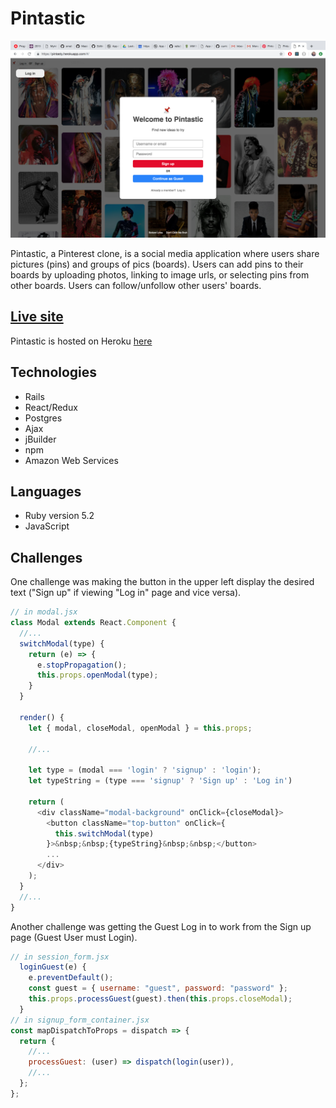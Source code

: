 # Pintastic

<img src="https://github.com/BillyCaudy/Pintastic/blob/master/Pintastic_screenshot_signup.png" />

Pintastic, a Pinterest clone, is a social media application where users share pictures (pins) and groups of pics (boards). Users can add pins to their boards by uploading photos, linking to image urls, or selecting pins from other boards. Users can follow/unfollow other users' boards.

## [Live site](https://pintasty.herokuapp.com/#/)

Pintastic is hosted on Heroku [here](https://pintasty.herokuapp.com/#/)

## Technologies

- Rails
- React/Redux
- Postgres
- Ajax
- jBuilder
- npm
- Amazon Web Services

## Languages

- Ruby version 5.2
- JavaScript

## Challenges

One challenge was making the button in the upper left display the desired text ("Sign up" if viewing "Log in" page and vice versa).
```js
// in modal.jsx
class Modal extends React.Component {
  //...
  switchModal(type) {
    return (e) => {
      e.stopPropagation();
      this.props.openModal(type);
    }
  }
  
  render() {
    let { modal, closeModal, openModal } = this.props;
    
    //...
    
    let type = (modal === 'login' ? 'signup' : 'login');
    let typeString = (type === 'signup' ? 'Sign up' : 'Log in')
    
    return (
      <div className="modal-background" onClick={closeModal}>
        <button className="top-button" onClick={
          this.switchModal(type)
        }>&nbsp;&nbsp;{typeString}&nbsp;&nbsp;</button>
        ...
      </div>
    );
  }
  //...
}
```
Another challenge was getting the Guest Log in to work from the Sign up page (Guest User must Login).
```js
// in session_form.jsx
  loginGuest(e) {
    e.preventDefault();
    const guest = { username: "guest", password: "password" };
    this.props.processGuest(guest).then(this.props.closeModal);
  }
// in signup_form_container.jsx
const mapDispatchToProps = dispatch => {
  return {
    //...
    processGuest: (user) => dispatch(login(user)),
    //...
  };
};
```
